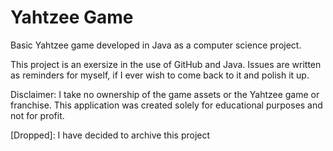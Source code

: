 # Yahtzee Game
Basic Yahtzee game developed in Java as a computer science project.

This project is an exersize in the use of GitHub and Java. Issues are written as reminders for myself, if I ever wish to come back to it and polish it up. 

Disclaimer: I take no ownership of the game assets or the Yahtzee game or franchise. This application was created solely for educational purposes and not for profit.

[Dropped]: I have decided to archive this project
